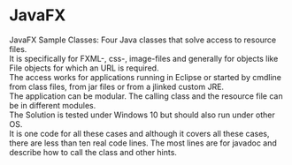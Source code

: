 # JavaFX
JavaFX Sample Classes:
Four Java classes that solve access to resource files.  
It is specifically for FXML-, css-, image-files and generally for objects like File objects for which an URL is required.   
The access works for applications running in Eclipse or started by cmdline from class files, from jar files or from a jlinked custom JRE.  
The application can be modular. The calling class and the resource file can be in different modules.  
The Solution is tested under Windows 10 but should also run under other OS.  
It is one code for all these cases and although it covers all these cases, there are less than ten real code lines. 
The most lines are for javadoc and describe how to call the class and other hints.
